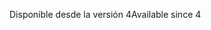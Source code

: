 <span data-ttu-id="76944-101">Disponible desde la versión 4</span><span class="sxs-lookup"><span data-stu-id="76944-101">Available since 4</span></span>